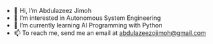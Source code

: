- 👋 Hi, I’m Abdulazeez Jimoh
- 👀 I’m interested in Autonomous System Engineering
- 🌱 I’m currently learning AI Programming with Python
- 📫 To reach me, send me an email at [abdulazeezojimoh@gmail.com](mailto:abdulazeezojimoh@gmail.com)
<!---
abdulazeezoj/abdulazeezoj is a ✨ special ✨ repository because its `README.md` (this file) appears on your GitHub profile.
You can click the Preview link to take a look at your changes.
--->
